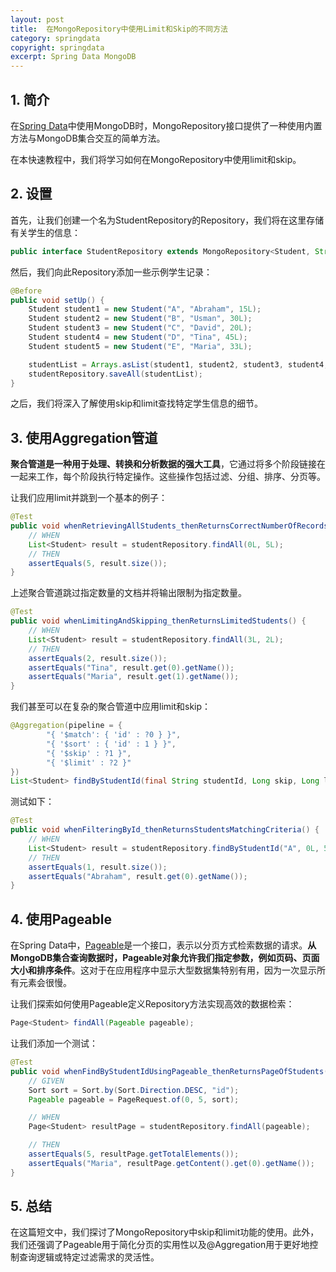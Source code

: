 ```yaml
---
layout: post
title:  在MongoRepository中使用Limit和Skip的不同方法
category: springdata
copyright: springdata
excerpt: Spring Data MongoDB
---
```


## 1. 简介

在[Spring Data](https://www.baeldung.com/spring-data-mongodb-tutorial)中使用MongoDB时，MongoRepository接口提供了一种使用内置方法与MongoDB集合交互的简单方法。

在本快速教程中，我们将学习如何在MongoRepository中使用limit和skip。

## 2. 设置

首先，让我们创建一个名为StudentRepository的Repository，我们将在这里存储有关学生的信息：

```java
public interface StudentRepository extends MongoRepository<Student, String> {}
```

然后，我们向此Repository添加一些示例学生记录：

```java
@Before
public void setUp() {
    Student student1 = new Student("A", "Abraham", 15L);
    Student student2 = new Student("B", "Usman", 30L);
    Student student3 = new Student("C", "David", 20L);
    Student student4 = new Student("D", "Tina", 45L);
    Student student5 = new Student("E", "Maria", 33L);

    studentList = Arrays.asList(student1, student2, student3, student4, student5);
    studentRepository.saveAll(studentList);
}
```

之后，我们将深入了解使用skip和limit查找特定学生信息的细节。

## 3. 使用Aggregation管道

**聚合管道是一种用于处理、转换和分析数据的强大工具**，它通过将多个阶段链接在一起来工作，每个阶段执行特定操作。这些操作包括过滤、分组、排序、分页等。

让我们应用limit并跳到一个基本的例子：

```java
@Test
public void whenRetrievingAllStudents_thenReturnsCorrectNumberOfRecords() {
    // WHEN
    List<Student> result = studentRepository.findAll(0L, 5L);
    // THEN
    assertEquals(5, result.size());
}
```

上述聚合管道跳过指定数量的文档并将输出限制为指定数量。

```java
@Test
public void whenLimitingAndSkipping_thenReturnsLimitedStudents() {
    // WHEN
    List<Student> result = studentRepository.findAll(3L, 2L);
    // THEN
    assertEquals(2, result.size());
    assertEquals("Tina", result.get(0).getName());
    assertEquals("Maria", result.get(1).getName());
}
```

我们甚至可以在复杂的聚合管道中应用limit和skip：

```java
@Aggregation(pipeline = {
        "{ '$match': { 'id' : ?0 } }",
        "{ '$sort' : { 'id' : 1 } }",
        "{ '$skip' : ?1 }",
        "{ '$limit' : ?2 }"
})
List<Student> findByStudentId(final String studentId, Long skip, Long limit);
```

测试如下：

```java
@Test
public void whenFilteringById_thenReturnsStudentsMatchingCriteria() {
    // WHEN
    List<Student> result = studentRepository.findByStudentId("A", 0L, 5L);
    // THEN
    assertEquals(1, result.size());
    assertEquals("Abraham", result.get(0).getName());
}
```

## 4. 使用Pageable

在Spring Data中，[Pageable](https://www.baeldung.com/spring-data-jpa-pagination-sorting)是一个接口，表示以分页方式检索数据的请求。**从MongoDB集合查询数据时，Pageable对象允许我们指定参数，例如页码、页面大小和排序条件**。这对于在应用程序中显示大型数据集特别有用，因为一次显示所有元素会很慢。

让我们探索如何使用Pageable定义Repository方法实现高效的数据检索：

```java
Page<Student> findAll(Pageable pageable);
```

让我们添加一个测试：

```java
@Test
public void whenFindByStudentIdUsingPageable_thenReturnsPageOfStudents() {
    // GIVEN
    Sort sort = Sort.by(Sort.Direction.DESC, "id");
    Pageable pageable = PageRequest.of(0, 5, sort);

    // WHEN
    Page<Student> resultPage = studentRepository.findAll(pageable);

    // THEN
    assertEquals(5, resultPage.getTotalElements());
    assertEquals("Maria", resultPage.getContent().get(0).getName());
}
```

## 5. 总结

在这篇短文中，我们探讨了MongoRepository中skip和limit功能的使用。此外，我们还强调了Pageable用于简化分页的实用性以及@Aggregation用于更好地控制查询逻辑或特定过滤需求的灵活性。